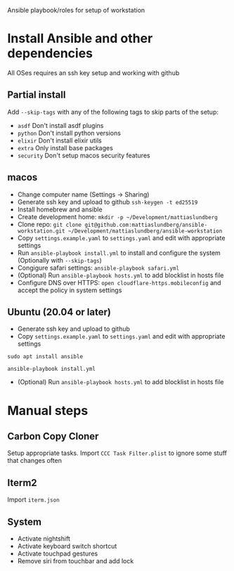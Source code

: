 Ansible playbook/roles for setup of workstation

# Install Ansible and other dependencies

All OSes requires an ssh key setup and working with github

## Partial install

Add `--skip-tags` with any of the following tags to skip parts of the setup:

- `asdf` Don't install asdf plugins
- `python` Don't install python versions
- `elixir` Don't install elixir utils
- `extra` Only install base packages
- `security` Don't setup macos security features

## macos

- Change computer name (Settings -> Sharing)
- Generate ssh key and upload to github `ssh-keygen -t ed25519`
- Install homebrew and ansible
- Create development home: `mkdir -p ~/Development/mattiaslundberg`
- Clone repo: `git clone git@github.com:mattiaslundberg/ansible-workstation.git ~/Development/mattiaslundberg/ansible-workstation`
- Copy `settings.example.yaml` to `settings.yaml` and edit with appropriate settings
- Run `ansible-playbook install.yml` to install and configure the system (Optionally with `--skip-tags`)
- Congigure safari settings: `ansible-playbook safari.yml`
- (Optional) Run `ansible-playbook hosts.yml` to add blocklist in hosts file
- Configure DNS over HTTPS: `open cloudflare-https.mobileconfig` and accept the policy in system settings

## Ubuntu (20.04 or later)

- Generate ssh key and upload to github
- Copy `settings.example.yaml` to `settings.yaml` and edit with appropriate settings

```
sudo apt install ansible

ansible-playbook install.yml
```

- (Optional) Run `ansible-playbook hosts.yml` to add blocklist in hosts file

# Manual steps

## Carbon Copy Cloner

Setup appropriate tasks. Import `CCC Task Filter.plist` to ignore some stuff that changes often

## Iterm2

Import `iterm.json`

## System

- Activate nightshift
- Activate keyboard switch shortcut
- Activate touchpad gestures
- Remove siri from touchbar and add lock
